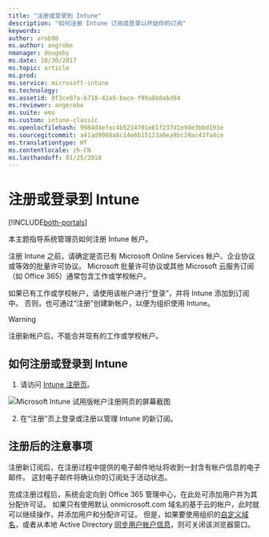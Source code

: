 ```yaml
---
title: "注册或登录到 Intune"
description: "如何注册 Intune 订阅或登录以开始你的订阅"
keywords: 
author: arob98
ms.author: angrobe
nmanager: dougeby
ms.date: 10/30/2017
ms.topic: article
ms.prod: 
ms.service: microsoft-intune
ms.technology: 
ms.assetid: 0f3ce07a-b718-42a9-bace-f99a8b8abd94
ms.reviewer: angerobe
ms.suite: ems
ms.custom: intune-classic
ms.openlocfilehash: 9984d4efec4b5214701e61f237d1e9de3bbd193e
ms.sourcegitcommit: a41ad9988a8c14e6b15123a9ea9bc29ac437a4ce
ms.translationtype: HT
ms.contentlocale: zh-CN
ms.lasthandoff: 01/25/2018
---
```

# <a name="sign-up-or-sign-in-to-intune"></a>注册或登录到 Intune

[!INCLUDE[both-portals](./includes/note-for-both-portals.md)]

本主题指导系统管理员如何注册 Intune 帐户。

注册 Intune 之前，请确定是否已有 Microsoft Online Services 帐户、企业协议或等效的批量许可协议。 Microsoft 批量许可协议或其他 Microsoft 云服务订阅（如 Office 365）通常包含工作或学校帐户。

如果已有工作或学校帐户，请使用该帐户进行“登录”，并将 Intune 添加到订阅中。 否则，也可通过“注册”创建新帐户，以便为组织使用 Intune。

>[!WARNING]
>注册新帐户后，不能合并现有的工作或学校帐户。

## <a name="how-to-sign-up-or-sign-in-to-intune"></a>如何注册或登录到 Intune

1.  请访问 [Intune 注册页](https://portal.office.com/Signup/Signup.aspx?OfferId=40BE278A-DFD1-470a-9EF7-9F2596EA7FF9&dl=INTUNE_A&ali=1#0%20)。

  ![Microsoft Intune 试用版帐户注册网页的屏幕截图](./media/account-sign-up-site.png)

2.  在“注册”页上登录或注册以管理 Intune 的新订阅。

## <a name="post-sign-up-considerations"></a>注册后的注意事项
注册新订阅后，在注册过程中提供的电子邮件地址将收到一封含有帐户信息的电子邮件。 这封电子邮件将确认你的订阅处于活动状态。

完成注册过程后，系统会定向到 Office 365 管理中心，在此处可添加用户并为其分配许可证。 如果只有使用默认 onmicrosoft.com 域名的基于云的帐户，此时就可以继续操作，并添加用户和分配许可证。 但是，如果要使用组织的[自定义域名](custom-domain-name-configure.md)，或者从本地 Active Directory [同步用户帐户信息](users-add.md#sync-active-directory-and-add-users-to-intune)，则可关闭该浏览器窗口。
